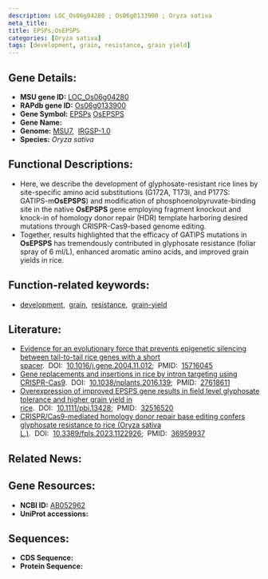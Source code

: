 ```yaml
---
description: LOC_Os06g04280 ; Os06g0133900 ; Oryza sativa
meta_title:
title: EPSPs;OsEPSPS
categories: [Oryza sativa]
tags: [development, grain, resistance, grain yield]
---
```


## Gene Details:
- **MSU gene ID:** [LOC_Os06g04280](http://rice.uga.edu/cgi-bin/ORF_infopage.cgi?orf=LOC_Os06g04280)  
- **RAPdb gene ID:** [Os06g0133900](https://rapdb.dna.affrc.go.jp/locus/?name=Os06g0133900)  
- **Gene Symbol:** <u>EPSPs</u>&nbsp;<u>OsEPSPS</u>
- **Gene Name:**
- **Genome:**  [MSU7](http://rice.uga.edu/),&nbsp;&nbsp;[IRGSP-1.0](https://rapdb.dna.affrc.go.jp/download/irgsp1.html)
- **Species:** *Oryza sativa*

## Functional Descriptions:
   - Here, we describe the development of glyphosate-resistant rice lines by site-specific amino acid substitutions (G172A, T173I, and P177S: GATIPS-m**OsEPSPS**) and modification of phosphoenolpyruvate-binding site in the native **OsEPSPS** gene employing fragment knockout and knock-in of homology donor repair (HDR) template harboring desired mutations through CRISPR-Cas9-based genome editing.
   - Together, results highlighted that the efficacy of GATIPS mutations in **OsEPSPS** has tremendously contributed in glyphosate resistance (foliar spray of 6 ml/L), enhanced aromatic amino acids, and improved grain yields in rice.

## Function-related keywords:
   - [development](/tags/development/),&nbsp;&nbsp;[grain](/tags/grain/),&nbsp;&nbsp;[resistance](/tags/resistance/),&nbsp;&nbsp;[grain-yield](/tags/grain-yield/)

## Literature:
   - [Evidence for an evolutionary force that prevents epigenetic silencing between tail-to-tail rice genes with a short spacer](https://www.doi.org/10.1016/j.gene.2004.11.012).&nbsp;&nbsp;DOI:&nbsp;&nbsp;[10.1016/j.gene.2004.11.012](https://www.doi.org/10.1016/j.gene.2004.11.012);&nbsp;&nbsp;PMID:&nbsp;&nbsp;[15716045](https://pubmed.ncbi.nlm.nih.gov/15716045/)
   - [Gene replacements and insertions in rice by intron targeting using CRISPR-Cas9](https://www.doi.org/10.1038/nplants.2016.139).&nbsp;&nbsp;DOI:&nbsp;&nbsp;[10.1038/nplants.2016.139](https://www.doi.org/10.1038/nplants.2016.139);&nbsp;&nbsp;PMID:&nbsp;&nbsp;[27618611](https://pubmed.ncbi.nlm.nih.gov/27618611/)
   - [Overexpression of improved EPSPS gene results in field level glyphosate tolerance and higher grain yield in rice](https://www.doi.org/10.1111/pbi.13428).&nbsp;&nbsp;DOI:&nbsp;&nbsp;[10.1111/pbi.13428](https://www.doi.org/10.1111/pbi.13428);&nbsp;&nbsp;PMID:&nbsp;&nbsp;[32516520](https://pubmed.ncbi.nlm.nih.gov/32516520/)
   - [CRISPR/Cas9-mediated homology donor repair base editing confers glyphosate resistance to rice (Oryza sativa L.)](https://www.doi.org/10.3389/fpls.2023.1122926).&nbsp;&nbsp;DOI:&nbsp;&nbsp;[10.3389/fpls.2023.1122926](https://www.doi.org/10.3389/fpls.2023.1122926);&nbsp;&nbsp;PMID:&nbsp;&nbsp;[36959937](https://pubmed.ncbi.nlm.nih.gov/36959937/)

## Related News:

## Gene Resources:
- **NCBI ID:**  [AB052962](http://www.ncbi.nlm.nih.gov/nuccore/AB052962)
- **UniProt accessions:** [](https://www.uniprot.org/uniprotkb//entry)

## Sequences:
- **CDS Sequence:**
- **Protein Sequence:**

